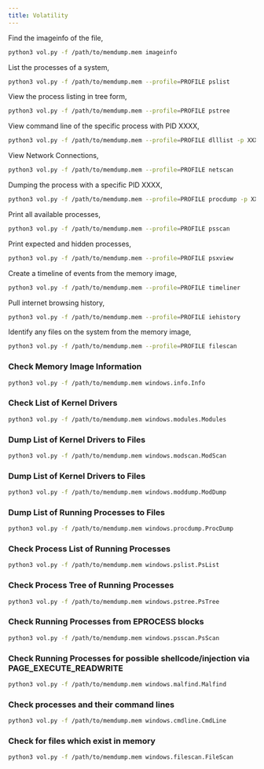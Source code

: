 ```yaml
---
title: Volatility
---
```


Find the imageinfo of the file, 

```bash
python3 vol.py -f /path/to/memdump.mem imageinfo
```

List the processes of a system,

```bash
python3 vol.py -f /path/to/memdump.mem --profile=PROFILE pslist
```

View the process listing in tree form,

```bash
python3 vol.py -f /path/to/memdump.mem --profile=PROFILE pstree
```

View command line of the specific process with PID XXXX,

```bash
python3 vol.py -f /path/to/memdump.mem --profile=PROFILE dlllist -p XXXX
```

View Network Connections,

```bash
python3 vol.py -f /path/to/memdump.mem --profile=PROFILE netscan
```

Dumping the process with a specific PID XXXX,

```bash
python3 vol.py -f /path/to/memdump.mem --profile=PROFILE procdump -p XXXX -D /home/ubuntu/Desktop
```

Print all available processes,

```bash
python3 vol.py -f /path/to/memdump.mem --profile=PROFILE psscan
```

Print expected and hidden processes,

```bash
python3 vol.py -f /path/to/memdump.mem --profile=PROFILE psxview
```

Create a timeline of events from the memory image,

```bash
python3 vol.py -f /path/to/memdump.mem --profile=PROFILE timeliner
```

Pull internet browsing history,

```bash
python3 vol.py -f /path/to/memdump.mem --profile=PROFILE iehistory
```

Identify any files on the system from the memory image,

```bash
python3 vol.py -f /path/to/memdump.mem --profile=PROFILE filescan
```

### Check Memory Image Information

```bash
python3 vol.py -f /path/to/memdump.mem windows.info.Info
```

### Check List of Kernel Drivers

```bash
python3 vol.py -f /path/to/memdump.mem windows.modules.Modules
```

### Dump List of Kernel Drivers to Files

```bash
python3 vol.py -f /path/to/memdump.mem windows.modscan.ModScan
```

### Dump List of Kernel Drivers to Files

```bash
python3 vol.py -f /path/to/memdump.mem windows.moddump.ModDump
```

### Dump List of Running Processes to Files

```bash
python3 vol.py -f /path/to/memdump.mem windows.procdump.ProcDump
```

### Check Process List of Running Processes

```bash
python3 vol.py -f /path/to/memdump.mem windows.pslist.PsList
```

### Check Process Tree of Running Processes

```bash
python3 vol.py -f /path/to/memdump.mem windows.pstree.PsTree
```

### Check Running Processes from EPROCESS blocks

```bash
python3 vol.py -f /path/to/memdump.mem windows.psscan.PsScan
```

### Check Running Processes for possible shellcode/injection via PAGE\_EXECUTE\_READWRITE

```bash
python3 vol.py -f /path/to/memdump.mem windows.malfind.Malfind
```

### Check processes and their command lines

```bash
python3 vol.py -f /path/to/memdump.mem windows.cmdline.CmdLine
```

### Check for files which exist in memory

```bash
python3 vol.py -f /path/to/memdump.mem windows.filescan.FileScan
```